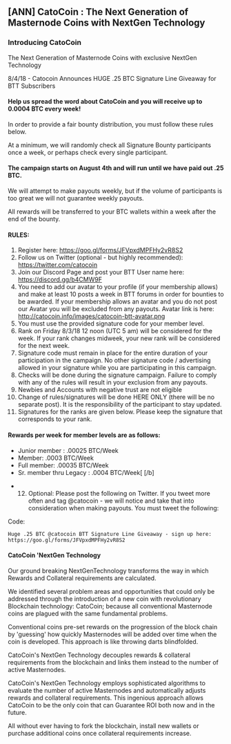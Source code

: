 ## [ANN] CatoCoin : The Next Generation of Masternode Coins with NextGen Technology 

### Introducing CatoCoin  

The Next Generation of Masternode Coins 
with exclusive NextGen Technology

8/4/18 - Catocoin Announces HUGE 
.25 BTC Signature Line Giveaway
for BTT Subscribers 


#### Help us spread the word about CatoCoin and you will receive up to 0.0004 BTC every week! 

In order to provide a fair bounty distribution, you must follow these rules below.

At a minimum, we will randomly check all Signature Bounty participants once a week, or perhaps check every single participant.

#### The campaign starts on August 4th and will run until we have paid out .25 BTC.
 
We will attempt to make payouts weekly, but if the volume of participants is too great we will not guarantee weekly payouts. 

All rewards will be transferred to your BTC wallets within a week after the end of the bounty.



#### RULES:

1. Register here:  https://goo.gl/forms/JFVpxdMPFHy2vR8S2 
2. Follow us on Twitter (optional - but highly recommended): https://twitter.com/catocoin
3. Join our Discord Page and post your BTT User name here: https://discord.gg/b4CMW9F
4. You need to add our avatar to your profile (if your membership allows) and make at least 10 posts a week in BTT forums in order 
    for bounties to be awarded. If your membership allows an avatar and you do not post our Avatar you will be excluded from any payouts. 
    Avatar link is here: http://catocoin.info/images/catocoin-btt-avatar.png
5. You must use the provided signature code for your member level.
6. Rank on Friday 8/3/18 12 noon (UTC 5 am) will be considered for the week. If your rank changes midweek, your new rank will  be considered for the next week.
7. Signature code must remain in place for the entire duration of your participation in the campaign. No other signature code / advertising allowed in 
your signature while you are participating in this campaign. 
8. Checks will be done during the signature campaign. Failure to comply with any of the rules will result in your exclusion from any payouts.
9. Newbies and Accounts with negative trust are not eligible
10. Change of rules/signatures will be done HERE ONLY (there will be no separate post). It is the responsibility of the participant to stay updated.
11. Signatures for the ranks are given below. Please keep the signature that corresponds to your rank. 


#### Rewards per week for member levels are as follows:
* Junior member : .00025 BTC/Week
* Member: .0003 BTC/Week
* Full member: .00035 BTC/Week
* Sr. member thru Legacy : .0004 BTC/Week[
[/b]
- 12. Optional: Please post the following on Twitter. If you tweet more often and tag @catocoin - we will notice and take that into consideration 
when making payouts.  You must tweet the following:

Code:

    Huge .25 BTC @catocoin BTT Signature Line Giveaway - sign up here: https://goo.gl/forms/JFVpxdMPFHy2vR8S2 

#### CatoCoin 'NextGen Technology


Our ground breaking NextGenTechnology transforms the way in which Rewards and Collateral requirements are calculated. 

We identified several problem areas and opportunities that could only be addressed through the introduction of a new coin with 
revolutionary Blockchain technology: CatoCoin; because all conventional Masternode coins are plagued with the same fundamental problems. 

Conventional coins pre-set rewards on the progression of the block chain by 'guessing' how quickly Masternodes will be added over 
time when the coin is developed. This approach is like throwing darts blindfolded. 

CatoCoin's NextGen Technology decouples rewards & collateral requirements from the blockchain and links them instead to the 
number of active Masternodes. 

CatoCoin's NextGen Technology employs sophisticated algorithms to evaluate the number of active Masternodes and automatically adjusts 
rewards and collateral requirements. This ingenious approach allows CatoCoin to be the only coin that can Guarantee ROI both now and in the future. 

All without ever having to fork the blockchain, install new wallets or purchase additional coins once collateral requirements increase.